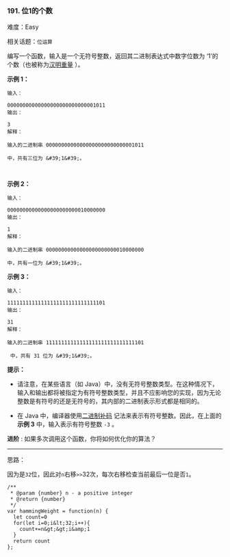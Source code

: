 ### 191. 位1的个数

难度：Easy

相关话题：`位运算`

编写一个函数，输入是一个无符号整数，返回其二进制表达式中数字位数为 &lsquo;1&rsquo;的个数（也被称为[汉明重量](https://baike.baidu.com/item/%E6%B1%89%E6%98%8E%E9%87%8D%E9%87%8F)
）。







 **示例 1：** 





```
输入：

00000000000000000000000000001011
输出：

3
解释：

输入的二进制串 00000000000000000000000000001011

中，共有三位为 &#39;1&#39;。



```

 **示例 2：** 





```
输入：

00000000000000000000000010000000
输出：

1
解释：

输入的二进制串 00000000000000000000000010000000

中，共有一位为 &#39;1&#39;。

```

 **示例 3：** 





```
输入：

11111111111111111111111111111101
输出：

31
解释：

输入的二进制串 11111111111111111111111111111101

 中，共有 31 位为 &#39;1&#39;。
```





 **提示：** 





* 请注意，在某些语言（如 Java）中，没有无符号整数类型。在这种情况下，输入和输出都将被指定为有符号整数类型，并且不应影响您的实现，因为无论整数是有符号的还是无符号的，其内部的二进制表示形式都是相同的。

* 在 Java 中，编译器使用[二进制补码](https://baike.baidu.com/item/二进制补码/5295284)
记法来表示有符号整数。因此，在上面的 **示例 3** 中，输入表示有符号整数  `-3` 。









 **进阶** :
如果多次调用这个函数，你将如何优化你的算法？




-----

思路：

因为是`32`位，因此对`n`右移`>>`32次，每次右移检查当前最后一位是否`1`。


```
/**
 * @param {number} n - a positive integer
 * @return {number}
 */
var hammingWeight = function(n) {
  let count=0
  for(let i=0;i&lt;32;i++){
    count+=n&gt;&gt;i&amp;1
  }
  return count
};



```
